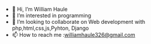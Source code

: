 - 👋 Hi, I’m William Haule
- 👀 I’m interested in programming
- 💞️ I’m looking to collaborate on Web development with php,html,css,js,Pyhton, Django
- 📫 How to reach me :williamhaule326@gmail.com
